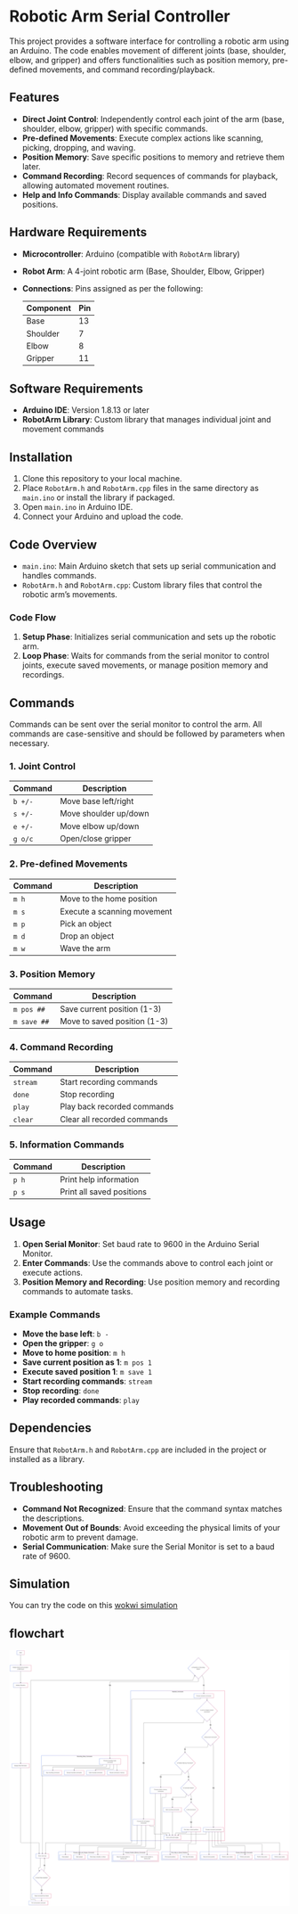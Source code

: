 # Robotic Arm Serial Controller

This project provides a software interface for controlling a robotic arm using an Arduino. The code enables movement of different joints (base, shoulder, elbow, and gripper) and offers functionalities such as position memory, pre-defined movements, and command recording/playback.

## Features

- **Direct Joint Control**: Independently control each joint of the arm (base, shoulder, elbow, gripper) with specific commands.
- **Pre-defined Movements**: Execute complex actions like scanning, picking, dropping, and waving.
- **Position Memory**: Save specific positions to memory and retrieve them later.
- **Command Recording**: Record sequences of commands for playback, allowing automated movement routines.
- **Help and Info Commands**: Display available commands and saved positions.

## Hardware Requirements

- **Microcontroller**: Arduino (compatible with `RobotArm` library)
- **Robot Arm**: A 4-joint robotic arm (Base, Shoulder, Elbow, Gripper)
- **Connections**: Pins assigned as per the following:

  | Component  | Pin  |
  |------------|------|
  | Base       | 13   |
  | Shoulder   | 7    |
  | Elbow      | 8    |
  | Gripper    | 11   |

## Software Requirements

- **Arduino IDE**: Version 1.8.13 or later
- **RobotArm Library**: Custom library that manages individual joint and movement commands

## Installation

1. Clone this repository to your local machine.
2. Place `RobotArm.h` and `RobotArm.cpp` files in the same directory as `main.ino` or install the library if packaged.
3. Open `main.ino` in Arduino IDE.
4. Connect your Arduino and upload the code.

## Code Overview

- `main.ino`: Main Arduino sketch that sets up serial communication and handles commands.
- `RobotArm.h` and `RobotArm.cpp`: Custom library files that control the robotic arm’s movements.

### Code Flow

1. **Setup Phase**: Initializes serial communication and sets up the robotic arm.
2. **Loop Phase**: Waits for commands from the serial monitor to control joints, execute saved movements, or manage position memory and recordings.

## Commands

Commands can be sent over the serial monitor to control the arm. All commands are case-sensitive and should be followed by parameters when necessary.

### 1. Joint Control

| Command | Description               |
|---------|---------------------------|
| `b +/-` | Move base left/right      |
| `s +/-` | Move shoulder up/down     |
| `e +/-` | Move elbow up/down        |
| `g o/c` | Open/close gripper        |

### 2. Pre-defined Movements

| Command | Description                   |
|---------|-------------------------------|
| `m h`   | Move to the home position     |
| `m s`   | Execute a scanning movement   |
| `m p`   | Pick an object                |
| `m d`   | Drop an object                |
| `m w`   | Wave the arm                  |

### 3. Position Memory

| Command         | Description                       |
|-----------------|-----------------------------------|
| `m pos ##`      | Save current position (1-3)      |
| `m save ##`     | Move to saved position (1-3)     |

### 4. Command Recording

| Command   | Description                       |
|-----------|-----------------------------------|
| `stream`  | Start recording commands          |
| `done`    | Stop recording                    |
| `play`    | Play back recorded commands       |
| `clear`   | Clear all recorded commands       |

### 5. Information Commands

| Command | Description                      |
|---------|----------------------------------|
| `p h`   | Print help information           |
| `p s`   | Print all saved positions        |

## Usage

1. **Open Serial Monitor**: Set baud rate to 9600 in the Arduino Serial Monitor.
2. **Enter Commands**: Use the commands above to control each joint or execute actions.
3. **Position Memory and Recording**: Use position memory and recording commands to automate tasks.

### Example Commands

- **Move the base left**: `b -`
- **Open the gripper**: `g o`
- **Move to home position**: `m h`
- **Save current position as 1**: `m pos 1`
- **Execute saved position 1**: `m save 1`
- **Start recording commands**: `stream`
- **Stop recording**: `done`
- **Play recorded commands**: `play`

## Dependencies

Ensure that `RobotArm.h` and `RobotArm.cpp` are included in the project or installed as a library.

## Troubleshooting

- **Command Not Recognized**: Ensure that the command syntax matches the descriptions.
- **Movement Out of Bounds**: Avoid exceeding the physical limits of your robotic arm to prevent damage.
- **Serial Communication**: Make sure the Serial Monitor is set to a baud rate of 9600.

## Simulation

You can try the code on this [wokwi simulation](https://wokwi.com/projects/412701713440647169)

## flowchart

![flowchart](flowchart.png)
